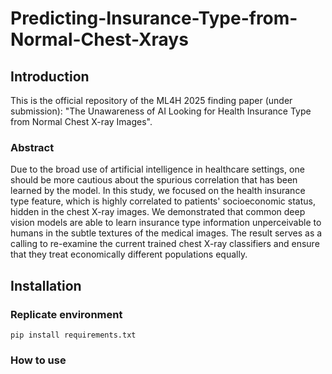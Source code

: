 # Predicting-Insurance-Type-from-Normal-Chest-Xrays
## Introduction
This is the official repository of the ML4H 2025 finding paper (under submission): "The Unawareness of AI Looking for Health Insurance Type from Normal Chest X-ray Images".

### Abstract
Due to the broad use of artificial intelligence in healthcare settings, one should be more cautious about the spurious correlation that has been learned by the model. In this study, we focused on the health insurance type feature, which is highly correlated to patients' socioeconomic status, hidden in the chest X-ray images. We demonstrated that common deep vision models are able to learn insurance type information unperceivable to humans in the subtle textures of the medical images. The result serves as a calling to re-examine the current trained chest X-ray classifiers and ensure that they treat economically different populations equally.

## Installation

### Replicate environment
```
pip install requirements.txt
```

### How to use




